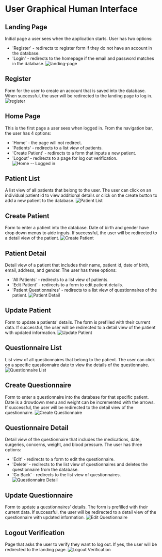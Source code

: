 # User Graphical Human Interface

## Landing Page
Initial page a user sees when the application starts. User has two options:
   * 'Register' - redirects to register form if they do not have an account in the database.
   * 'Login' - redirects to the homepage if the email and password matches in the database.
![landing-page](wireframes/landing-page.png)

## Register
Form for the user to create an account that is saved into the database. When successful, the user will be redirected to the landing page to log in.
![register](wireframes/register.png)


## Home Page
This is the first page a user sees when logged in.
From the navigation bar, the user has 4 options:
   * 'Home' - the page will not redirect.
   * 'Patients' - redirects to a list view of patients.
   * 'Create Patient' - redirects to a form that inputs a new patient.
   * 'Logout' - redirects to a page for log out verification.
![Home -- Logged in](wireframes/home-logged-in.png)

## Patient List
A list view of all patients that belong to the user.
The user can click on an individual patient id to view additional details or click on the create button to add a new patient to the database.
![Patient List](wireframes/patient-list.png)

## Create Patient
Form to enter a patient into the database. Date of birth and gender have drop down menus to aide inputs. If successful, the user will be redirected to a detail view of the patient.
![Create Patient](wireframes/create-patient.png)

## Patient Detail
Detail view of a patient that includes their name, patient id, date of birth, email, address, and gender. The user has three options:
   * 'All Patients' - redirects to a list view of patients.
   * 'Edit Patient' - redirects to a form to edit patient details.
   * 'Patient Questionnaires' - redirects to a list view of questionnaires of the patient.
   ![Patient Detail](wireframes/patient-detail.png)

## Update Patient
Form to update a patients' details. The form is prefilled with their current data. If successful, the user will be redirected to a detail view of the patient with updated information.
![Update Patient](wireframes/update-patient.png)

## Questionnaire List
List view of all questionnaires that belong to the patient.
The user can click on a specific questionnaire date to view the details of the questionnaire.
![Questionnaire List](wireframes/questionnaire-list.png)

## Create Questionnaire
Form to enter a questionnaire into the database for that specific patient. Date is a drowdown menu and weight can be incremented with the arrows. If successful, the user will be redirected to the detail view of the questionnaire.
![Create Questionnaire](wireframes/create-questionnaire.png)

## Questionnaire Detail
Detail view of the questionnaire that includes the medications, date, surgeries, concerns, weight, and blood pressure. The user has three options:
   * 'Edit' - redirects to a form to edit the questionnaire.
   * 'Delete' - redirects to the list view of questionnaires and deletes the questionnaire from the database.
   * 'Go Back' - redirects to the list view of questionnaires.
![Questionnaire Detail](wireframes/questionnaire-detail.png)

## Update Questionnaire
Form to update a questionnaires' details. The form is prefilled with their current data. If successful, the user will be redirected to a detail view of the questionnaire with updated information.
![Edit Questionnaire](wireframes/edit-questionnaire.png)

## Logout Verification
Page that asks the user to verify they want to log out. If yes, the user will be redirected to the landing page.
![Logout Verification](wireframes/logout-verification.png)
